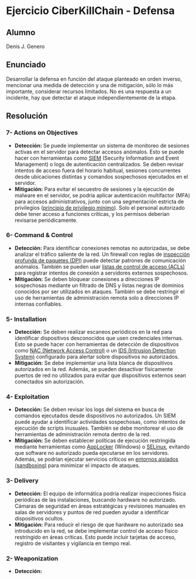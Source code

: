 # Ejercicio CiberKillChain - Defensa

## Alumno

Denis J. Genero

## Enunciado

Desarrollar la defensa en función del ataque planteado en orden inverso, mencionar una medida de detección y una de mitigación, sólo lo más importante, considerar recursos limitados. No es una respuesta a un incidente, hay que detectar el ataque independientemente de la etapa.


## Resolución

### 7- Actions on Objectives
- **Detección:** Se puede implementar un sistema de monitoreo de sesiones activas en el servidor para detectar accesos anómalos. Esto se puede hacer con herramientas como [SIEM](https://es.wikipedia.org/wiki/Gesti%C3%B3n_de_informaci%C3%B3n_y_eventos_de_seguridad) (Security Information and Event Management) o logs de autenticación centralizados. Se deben revisar intentos de acceso fuera del horario habitual, sesiones concurrentes desde ubicaciones distintas y comandos sospechosos ejecutados en el servidor.
- **Mitigación:** Para evitar el secuestro de sesiones y la ejecución de malware en el servidor, se podría aplicar autenticación multifactor (MFA) para accesos administrativos, junto con una segmentación estricta de privilegios ([principio de privilegio mínimo](https://www.ibm.com/docs/es/aix/7.3?topic=privileges-least-privilege-principle)). Solo el personal autorizado debe tener acceso a funciones críticas, y los permisos deberían revisarse periódicamente.

### 6- Command & Control
- **Detección:** Para identificar conexiones remotas no autorizadas, se debe analizar el tráfico saliente de la red. Un firewall con reglas de [inspección profunda de paquetes (DPI)](https://es.wikipedia.org/wiki/Inspecci%C3%B3n_profunda_de_paquete) puede detectar patrones de comunicación anómalos. También se pueden usar [listas de control de acceso (ACLs)](https://es.wikipedia.org/wiki/Lista_de_control_de_acceso) para registrar intentos de conexión a servidores externos sospechosos.
- **Mitigación:** Se deben bloquear conexiones a direcciones IP sospechosas mediante un filtrado de DNS y listas negras de dominios conocidos por ser utilizados en ataques. También se debe restringir el uso de herramientas de administración remota solo a direcciones IP internas confiables.

### 5- Installation
- **Detección:** Se deben realizar escaneos periódicos en la red para identificar dispositivos desconocidos que usen credenciales internas. Esto se puede hacer con herramientas de detección de dispositivos como [NAC (Network Access Control)](https://es.wikipedia.org/wiki/Control_de_acceso_a_red) o un [IDS (Intrusion Detection System)](https://es.wikipedia.org/wiki/Sistema_de_detecci%C3%B3n_de_intrusos) configurado para alertar sobre dispositivos no autorizados.
- **Mitigación:** Se debe implementar una lista blanca de dispositivos autorizados en la red. Además, se pueden desactivar físicamente puertos de red no utilizados para evitar que dispositivos externos sean conectados sin autorización.

### 4- Exploitation
- **Detección:** Se deben revisar los logs del sistema en busca de comandos ejecutados desde dispositivos no autorizados. Un SIEM puede ayudar a identificar actividades sospechosas, como intentos de ejecución de scripts inusuales. También se debe monitorear el uso de herramientas de administración remota dentro de la red.
- **Mitigación:** Se deben establecer políticas de ejecución restringida mediante herramientas como [AppLocker](https://learn.microsoft.com/es-es/windows/security/application-security/application-control/app-control-for-business/applocker/applocker-overview) (Windows) o [SELinux](https://www.ibm.com/docs/es/db2/11.1.0?topic=security-selinux), evitando que software no autorizado pueda ejecutarse en los servidores. Además, se podrían ejecutar servicios críticos en [entornos aislados (sandboxing)](https://en.wikipedia.org/wiki/Sandbox_(computer_security)) para minimizar el impacto de ataques.

### 3- Delivery
- **Detección:** El equipo de informática podría realizar inspecciones física periódicas de las instalaciones, buscando hardware no autorizado. Cámaras de seguridad en áreas estratégicas y revisiones manuales en salas de servidores y puntos de red pueden ayudar a identificar dispositivos ocultos.
- **Mitigación:** Para reducir el riesgo de que hardware no autorizado sea introducido en la red, se debe implementar control de acceso físico restringido en áreas críticas. Esto puede incluir tarjetas de acceso, registro de visitantes y vigilancia en tiempo real.

### 2- Weaponization
- **Detección:** 
